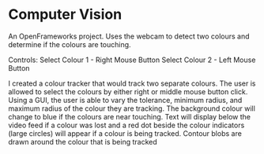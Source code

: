 # Computer Vision
 An OpenFrameworks project.  Uses the webcam to detect two colours and determine if the colours are touching.

Controls:
Select Colour 1 - Right Mouse Button
Select Colour 2 - Left Mouse Button
	
I created a colour tracker that would track two separate colours.  The user is allowed to select the colours by either right or middle mouse button click.  Using a GUI, the user is able to vary the tolerance, minimum radius, and maximum radius of the colour they are tracking. The background colour will change to blue if the colours are near touching.  Text will display below the video feed if a colour was lost and a red dot beside the colour indicators (large circles) will appear if a colour is being tracked.  Contour blobs are drawn around the colour that is being tracked